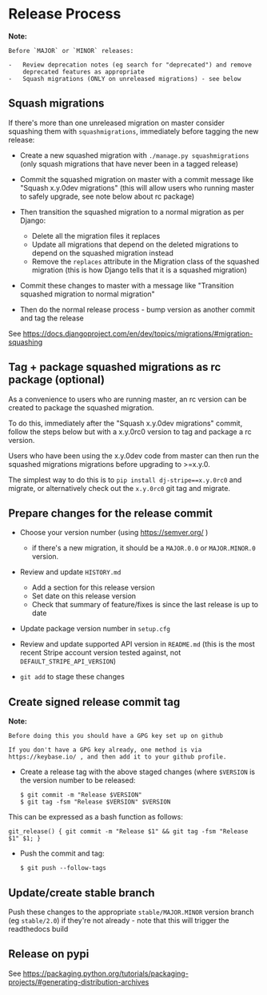 # Release Process

**Note:**

    Before `MAJOR` or `MINOR` releases:

    -   Review deprecation notes (eg search for "deprecated") and remove
        deprecated features as appropriate
    -   Squash migrations (ONLY on unreleased migrations) - see below

## Squash migrations

If there's more than one unreleased migration on master consider
squashing them with `squashmigrations`, immediately before tagging the
new release:

-   Create a new squashed migration with `./manage.py squashmigrations`
    (only squash migrations that have never been in a tagged release)

-   Commit the squashed migration on master with a commit message like
    "Squash x.y.0dev migrations" (this will allow users who running
    master to safely upgrade, see note below about rc package)

-   Then transition the squashed migration to a normal migration as per Django:

    -   Delete all the migration files it replaces
    -   Update all migrations that depend on the deleted migrations to
        depend on the squashed migration instead
    -   Remove the `replaces` attribute in the Migration class of the
        squashed migration (this is how Django tells that it is a
        squashed migration)

-   Commit these changes to master with a message like "Transition
    squashed migration to normal migration"

-   Then do the normal release process - bump version as another commit
    and tag the release

See
https://docs.djangoproject.com/en/dev/topics/migrations/#migration-squashing

## Tag + package squashed migrations as rc package (optional)

As a convenience to users who are running master, an rc version can be
created to package the squashed migration.

To do this, immediately after the "Squash x.y.0dev migrations" commit,
follow the steps below but with a x.y.0rc0 version to tag and package a
rc version.

Users who have been using the x.y.0dev code from master can then run the
squashed migrations migrations before upgrading to &gt;=x.y.0.

The simplest way to do this is to `pip install dj-stripe==x.y.0rc0` and
migrate, or alternatively check out the `x.y.0rc0` git tag and migrate.

## Prepare changes for the release commit

-   Choose your version number (using https://semver.org/ )

    -   if there's a new migration, it should be a `MAJOR.0.0` or
        `MAJOR.MINOR.0` version.

-   Review and update `HISTORY.md`

    -   Add a section for this release version
    -   Set date on this release version
    -   Check that summary of feature/fixes is since the last release is
        up to date

-   Update package version number in `setup.cfg`

-   Review and update supported API version in `README.md`
    (this is the most recent Stripe account version tested against, not
    `DEFAULT_STRIPE_API_VERSION`)

-   `git add` to stage these changes

## Create signed release commit tag

**Note:**

    Before doing this you should have a GPG key set up on github

    If you don't have a GPG key already, one method is via
    https://keybase.io/ , and then add it to your github profile.

-   Create a release tag with the above staged changes (where `$VERSION`
    is the version number to be released:

        $ git commit -m "Release $VERSION"
        $ git tag -fsm "Release $VERSION" $VERSION

This can be expressed as a bash function as follows:

    git_release() { git commit -m "Release $1" && git tag -fsm "Release $1" $1; }

-   Push the commit and tag:

        $ git push --follow-tags

## Update/create stable branch

Push these changes to the appropriate `stable/MAJOR.MINOR` version
branch (eg `stable/2.0`) if they're not already - note that this will
trigger the readthedocs build

## Release on pypi

See
https://packaging.python.org/tutorials/packaging-projects/#generating-distribution-archives
